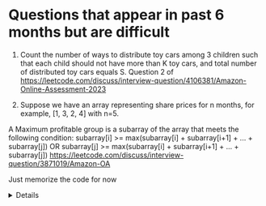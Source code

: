 # Questions that appear in past 6 months but are difficult
1. Count the number of ways to distribute toy cars among 3 children such that each child should not have more than K toy cars, and total number of distributed toy cars equals S.
  Question 2 of https://leetcode.com/discuss/interview-question/4106381/Amazon-Online-Assessment-2023

1. Suppose we have an array representing share prices for n months, for example, [1, 3, 2, 4] with n=5.

  A Maximum profitable group is a subarray of the array that meets the following condition:
  subarray[i] >= max(subarray[i] + subarray[i+1] + ... + subarray[j]) OR subarray[j] >= max(subarray[i] + subarray[i+1] + ... + subarray[j])
  https://leetcode.com/discuss/interview-question/3871019/Amazon-OA  

  Just memorize the code for now  
  <details>

  ```python
  def solution(v) -> int:
      stack = []
      n, r = len(v), 0
      for i in range(0, n):
          print("i", i, " value: ", v[i])
          print("stack: ", stack)
          while len(stack) and v[stack[-1]] < v[i]:
              # [top..i - 1] is what we want. Note it may contain equal elements.
              r += i - stack.pop()
          r += i - (stack[-1] if len(stack) else -1)
          print("result so far: ", r)
          stack.append(i)
  
      while len(stack):
          # [top..n - 1] is what we want
          r += n - stack.pop()
      return r - n
  
  print(solution([4, 3, 2, 5]))

  ```
  </details>
